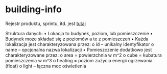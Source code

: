 # building-info

Rejestr produktu, sprintu, itd. jest [tutaj](https://docs.google.com/spreadsheets/d/1aDTQCKbAcoE8keDuq2KcZH5aJ1E5YINCDQJ0HzN18_k/edit?usp=sharing)

Struktura danych:
• Lokacja to budynek, poziom, lub pomieszczenie
• Budynek może składać się z poziomów a te z pomieszczeń
• Każda lokalizacja jest charakteryzowana przez:
    o id – unikalny identyfikator
   o name – opcjonalna nazwa lokalizacji
• Pomieszczenie dodatkowo jest charakteryzowane przez:
   o area = powierzchnia w m^2
   o cube = kubatura pomieszczenia w m^3
   o heating = poziom zużycia energii ogrzewania (float)
   o light – łączna moc oświetlenia
